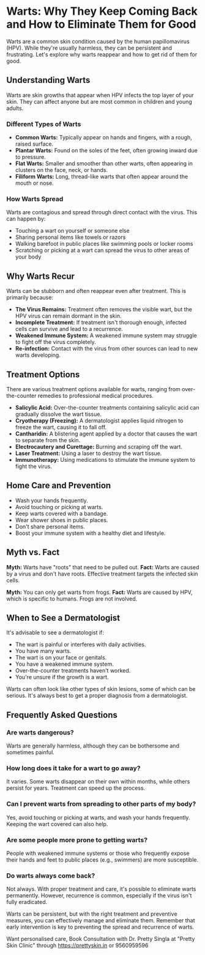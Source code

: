 # Warts: Why They Keep Coming Back and How to Eliminate Them for Good

Warts are a common skin condition caused by the human papillomavirus (HPV). While they're usually harmless, they can be persistent and frustrating. Let's explore why warts reappear and how to get rid of them for good.

## Understanding Warts

Warts are skin growths that appear when HPV infects the top layer of your skin. They can affect anyone but are most common in children and young adults.

### Different Types of Warts

*   **Common Warts:** Typically appear on hands and fingers, with a rough, raised surface.
*   **Plantar Warts:** Found on the soles of the feet, often growing inward due to pressure.
*   **Flat Warts:** Smaller and smoother than other warts, often appearing in clusters on the face, neck, or hands.
*   **Filiform Warts:** Long, thread-like warts that often appear around the mouth or nose.

### How Warts Spread

Warts are contagious and spread through direct contact with the virus. This can happen by:

*   Touching a wart on yourself or someone else
*   Sharing personal items like towels or razors
*   Walking barefoot in public places like swimming pools or locker rooms
*   Scratching or picking at a wart can spread the virus to other areas of your body

## Why Warts Recur

Warts can be stubborn and often reappear even after treatment. This is primarily because:

*   **The Virus Remains:** Treatment often removes the visible wart, but the HPV virus can remain dormant in the skin.
*   **Incomplete Treatment:** If treatment isn't thorough enough, infected cells can survive and lead to a recurrence.
*   **Weakened Immune System:** A weakened immune system may struggle to fight off the virus completely.
*   **Re-infection:** Contact with the virus from other sources can lead to new warts developing.

## Treatment Options

There are various treatment options available for warts, ranging from over-the-counter remedies to professional medical procedures.

*   **Salicylic Acid:** Over-the-counter treatments containing salicylic acid can gradually dissolve the wart tissue.
*   **Cryotherapy (Freezing):** A dermatologist applies liquid nitrogen to freeze the wart, causing it to fall off.
*   **Cantharidin:** A blistering agent applied by a doctor that causes the wart to separate from the skin.
*   **Electrocautery and Curettage:** Burning and scraping off the wart.
*   **Laser Treatment:** Using a laser to destroy the wart tissue.
*   **Immunotherapy:** Using medications to stimulate the immune system to fight the virus.

## Home Care and Prevention

*   Wash your hands frequently.
*   Avoid touching or picking at warts.
*   Keep warts covered with a bandage.
*   Wear shower shoes in public places.
*   Don't share personal items.
*   Boost your immune system with a healthy diet and lifestyle.

## Myth vs. Fact

**Myth:** Warts have "roots" that need to be pulled out.
**Fact:** Warts are caused by a virus and don't have roots. Effective treatment targets the infected skin cells.

**Myth:** You can only get warts from frogs.
**Fact:** Warts are caused by HPV, which is specific to humans. Frogs are not involved.

## When to See a Dermatologist

It's advisable to see a dermatologist if:

*   The wart is painful or interferes with daily activities.
*   You have many warts.
*   The wart is on your face or genitals.
*   You have a weakened immune system.
*   Over-the-counter treatments haven't worked.
*   You're unsure if the growth is a wart.

Warts can often look like other types of skin lesions, some of which can be serious. It's always best to get a proper diagnosis from a dermatologist.

## Frequently Asked Questions

### Are warts dangerous?
Warts are generally harmless, although they can be bothersome and sometimes painful.

### How long does it take for a wart to go away?
It varies. Some warts disappear on their own within months, while others persist for years. Treatment can speed up the process.

### Can I prevent warts from spreading to other parts of my body?
Yes, avoid touching or picking at warts, and wash your hands frequently. Keeping the wart covered can also help.

### Are some people more prone to getting warts?
People with weakened immune systems or those who frequently expose their hands and feet to public places (e.g., swimmers) are more susceptible.

### Do warts always come back?
Not always. With proper treatment and care, it's possible to eliminate warts permanently. However, recurrence is common, especially if the virus isn't fully eradicated.

Warts can be persistent, but with the right treatment and preventive measures, you can effectively manage and eliminate them. Remember that early intervention is key to preventing the spread and recurrence of warts.

Want personalised care, Book Consultation with Dr. Pretty Singla at "Pretty Skin Clinic" through https://prettyskin.in or 9560959596
